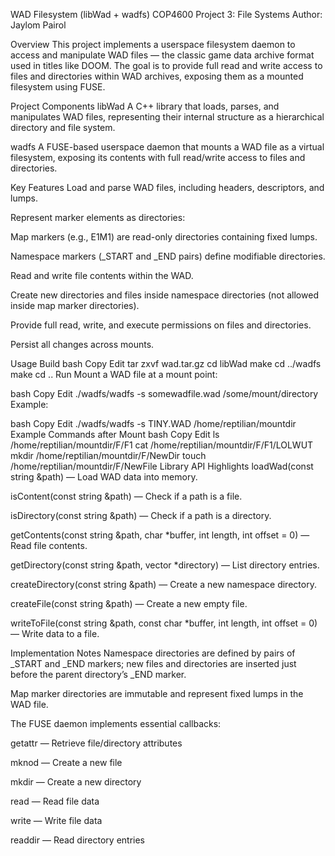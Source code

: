 WAD Filesystem (libWad + wadfs)
COP4600 Project 3: File Systems
Author: Jaylom Pairol

Overview
This project implements a userspace filesystem daemon to access and manipulate WAD files — the classic game data archive format used in titles like DOOM. The goal is to provide full read and write access to files and directories within WAD archives, exposing them as a mounted filesystem using FUSE.

Project Components
libWad
A C++ library that loads, parses, and manipulates WAD files, representing their internal structure as a hierarchical directory and file system.

wadfs
A FUSE-based userspace daemon that mounts a WAD file as a virtual filesystem, exposing its contents with full read/write access to files and directories.

Key Features
Load and parse WAD files, including headers, descriptors, and lumps.

Represent marker elements as directories:

Map markers (e.g., E1M1) are read-only directories containing fixed lumps.

Namespace markers (_START and _END pairs) define modifiable directories.

Read and write file contents within the WAD.

Create new directories and files inside namespace directories (not allowed inside map marker directories).

Provide full read, write, and execute permissions on files and directories.

Persist all changes across mounts.

Usage
Build
bash
Copy
Edit
tar zxvf wad.tar.gz
cd libWad
make
cd ../wadfs
make
cd ..
Run
Mount a WAD file at a mount point:

bash
Copy
Edit
./wadfs/wadfs -s somewadfile.wad /some/mount/directory
Example:

bash
Copy
Edit
./wadfs/wadfs -s TINY.WAD /home/reptilian/mountdir
Example Commands after Mount
bash
Copy
Edit
ls /home/reptilian/mountdir/F/F1
cat /home/reptilian/mountdir/F/F1/LOLWUT
mkdir /home/reptilian/mountdir/F/NewDir
touch /home/reptilian/mountdir/F/NewFile
Library API Highlights
loadWad(const string &path) — Load WAD data into memory.

isContent(const string &path) — Check if a path is a file.

isDirectory(const string &path) — Check if a path is a directory.

getContents(const string &path, char *buffer, int length, int offset = 0) — Read file contents.

getDirectory(const string &path, vector<string> *directory) — List directory entries.

createDirectory(const string &path) — Create a new namespace directory.

createFile(const string &path) — Create a new empty file.

writeToFile(const string &path, const char *buffer, int length, int offset = 0) — Write data to a file.

Implementation Notes
Namespace directories are defined by pairs of _START and _END markers; new files and directories are inserted just before the parent directory’s _END marker.

Map marker directories are immutable and represent fixed lumps in the WAD file.

The FUSE daemon implements essential callbacks:

getattr — Retrieve file/directory attributes

mknod — Create a new file

mkdir — Create a new directory

read — Read file data

write — Write file data

readdir — Read directory entries
